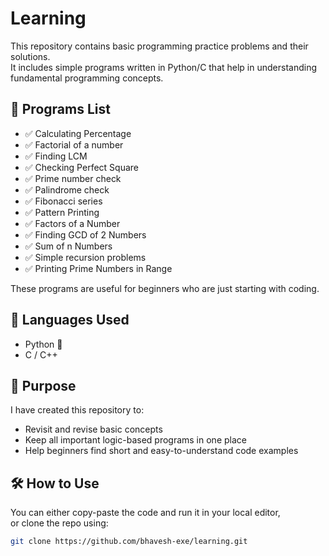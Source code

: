 # Learning
This repository contains basic programming practice problems and their solutions.  
It includes simple programs written in Python/C that help in understanding fundamental programming concepts.

## 📂 Programs List
- ✅ Calculating Percentage
- ✅ Factorial of a number
- ✅ Finding LCM
- ✅ Checking Perfect Square
- ✅ Prime number check
- ✅ Palindrome check
- ✅ Fibonacci series
- ✅ Pattern Printing
- ✅ Factors of a Number
- ✅ Finding GCD of 2 Numbers
- ✅ Sum of n Numbers
- ✅ Simple recursion problems
- ✅ Printing Prime Numbers in Range

These programs are useful for beginners who are just starting with coding.

## 🚀 Languages Used

- Python 🐍
- C / C++

## 📘 Purpose

I have created this repository to:

- Revisit and revise basic concepts
- Keep all important logic-based programs in one place
- Help beginners find short and easy-to-understand code examples

## 🛠️ How to Use

You can either copy-paste the code and run it in your local editor,  
or clone the repo using:

```bash
git clone https://github.com/bhavesh-exe/learning.git
